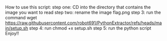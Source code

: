 How to use this script:
step one: CD into the directory that contains the image you want to read 
step two: rename the image flag.png
step 3: run the command wget https://raw.githubusercontent.com/robot691/PythonExtractor/refs/heads/main/setup.sh
step 4: run chmod +x setup.sh
step 5: run the python script
Enjoy!!
